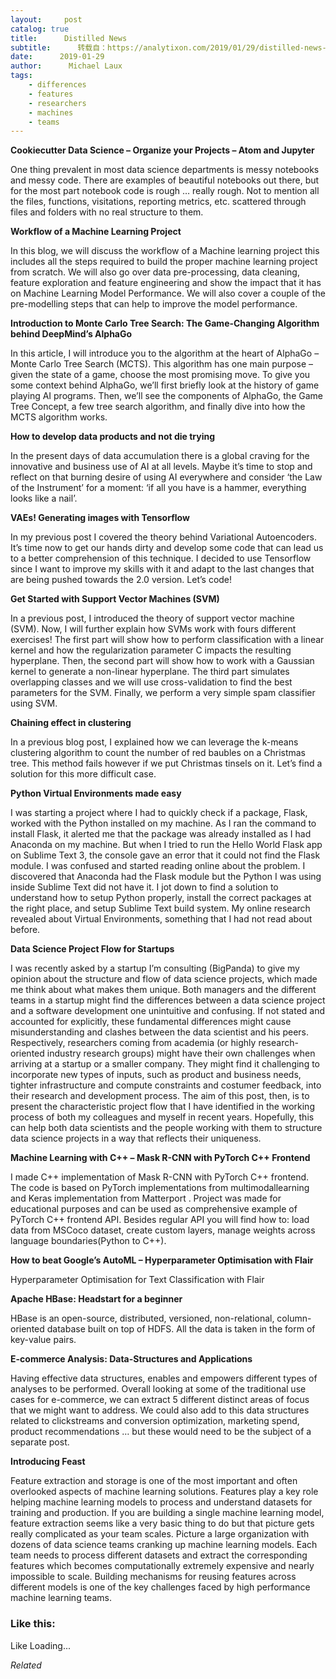 ```yaml
---
layout:     post
catalog: true
title:      Distilled News
subtitle:      转载自：https://analytixon.com/2019/01/29/distilled-news-962/
date:      2019-01-29
author:      Michael Laux
tags:
    - differences
    - features
    - researchers
    - machines
    - teams
---
```


**Cookiecutter Data Science – Organize your Projects – Atom and Jupyter**

One thing prevalent in most data science departments is messy notebooks and messy code. There are examples of beautiful notebooks out there, but for the most part notebook code is rough … really rough. Not to mention all the files, functions, visitations, reporting metrics, etc. scattered through files and folders with no real structure to them.

**Workflow of a Machine Learning Project**

In this blog, we will discuss the workflow of a Machine learning project this includes all the steps required to build the proper machine learning project from scratch. We will also go over data pre-processing, data cleaning, feature exploration and feature engineering and show the impact that it has on Machine Learning Model Performance. We will also cover a couple of the pre-modelling steps that can help to improve the model performance.

**Introduction to Monte Carlo Tree Search: The Game-Changing Algorithm behind DeepMind’s AlphaGo**

In this article, I will introduce you to the algorithm at the heart of AlphaGo – Monte Carlo Tree Search (MCTS). This algorithm has one main purpose – given the state of a game, choose the most promising move. To give you some context behind AlphaGo, we’ll first briefly look at the history of game playing AI programs. Then, we’ll see the components of AlphaGo, the Game Tree Concept, a few tree search algorithm, and finally dive into how the MCTS algorithm works.

**How to develop data products and not die trying**

In the present days of data accumulation there is a global craving for the innovative and business use of AI at all levels. Maybe it’s time to stop and reflect on that burning desire of using AI everywhere and consider ‘the Law of the Instrument’ for a moment: ‘if all you have is a hammer, everything looks like a nail’.

**VAEs! Generating images with Tensorflow**

In my previous post I covered the theory behind Variational Autoencoders. It’s time now to get our hands dirty and develop some code that can lead us to a better comprehension of this technique. I decided to use Tensorflow since I want to improve my skills with it and adapt to the last changes that are being pushed towards the 2.0 version. Let’s code!

**Get Started with Support Vector Machines (SVM)**

In a previous post, I introduced the theory of support vector machine (SVM). Now, I will further explain how SVMs work with fours different exercises! The first part will show how to perform classification with a linear kernel and how the regularization parameter C impacts the resulting hyperplane. Then, the second part will show how to work with a Gaussian kernel to generate a non-linear hyperplane. The third part simulates overlapping classes and we will use cross-validation to find the best parameters for the SVM. Finally, we perform a very simple spam classifier using SVM.

**Chaining effect in clustering**

In a previous blog post, I explained how we can leverage the k-means clustering algorithm to count the number of red baubles on a Christmas tree. This method fails however if we put Christmas tinsels on it. Let’s find a solution for this more difficult case.

**Python Virtual Environments made easy**

I was starting a project where I had to quickly check if a package, Flask, worked with the Python installed on my machine. As I ran the command to install Flask, it alerted me that the package was already installed as I had Anaconda on my machine. But when I tried to run the Hello World Flask app on Sublime Text 3, the console gave an error that it could not find the Flask module. I was confused and started reading online about the problem. I discovered that Anaconda had the Flask module but the Python I was using inside Sublime Text did not have it. I jot down to find a solution to understand how to setup Python properly, install the correct packages at the right place, and setup Sublime Text build system. My online research revealed about Virtual Environments, something that I had not read about before.

**Data Science Project Flow for Startups**

I was recently asked by a startup I’m consulting (BigPanda) to give my opinion about the structure and flow of data science projects, which made me think about what makes them unique. Both managers and the different teams in a startup might find the differences between a data science project and a software development one unintuitive and confusing. If not stated and accounted for explicitly, these fundamental differences might cause misunderstanding and clashes between the data scientist and his peers. Respectively, researchers coming from academia (or highly research-oriented industry research groups) might have their own challenges when arriving at a startup or a smaller company. They might find it challenging to incorporate new types of inputs, such as product and business needs, tighter infrastructure and compute constraints and costumer feedback, into their research and development process. The aim of this post, then, is to present the characteristic project flow that I have identified in the working process of both my colleagues and myself in recent years. Hopefully, this can help both data scientists and the people working with them to structure data science projects in a way that reflects their uniqueness.

**Machine Learning with C++ – Mask R-CNN with PyTorch C++ Frontend**

I made C++ implementation of Mask R-CNN with PyTorch C++ frontend. The code is based on PyTorch implementations from multimodallearning and Keras implementation from Matterport . Project was made for educational purposes and can be used as comprehensive example of PyTorch C++ frontend API. Besides regular API you will find how to: load data from MSCoco dataset, create custom layers, manage weights across language boundaries(Python to C++).

**How to beat Google’s AutoML – Hyperparameter Optimisation with Flair**

Hyperparameter Optimisation for Text Classification with Flair

**Apache HBase: Headstart for a beginner**

HBase is an open-source, distributed, versioned, non-relational, column-oriented database built on top of HDFS. All the data is taken in the form of key-value pairs.

**E-commerce Analysis: Data-Structures and Applications**

Having effective data structures, enables and empowers different types of analyses to be performed. Overall looking at some of the traditional use cases for e-commerce, we can extract 5 different distinct areas of focus that we might want to address. We could also add to this data structures related to clickstreams and conversion optimization, marketing spend, product recommendations … but these would need to be the subject of a separate post.

**Introducing Feast**

Feature extraction and storage is one of the most important and often overlooked aspects of machine learning solutions. Features play a key role helping machine learning models to process and understand datasets for training and production. If you are building a single machine learning model, feature extraction seems like a very basic thing to do but that picture gets really complicated as your team scales. Picture a large organization with dozens of data science teams cranking up machine learning models. Each team needs to process different datasets and extract the corresponding features which becomes computationally extremely expensive and nearly impossible to scale. Building mechanisms for reusing features across different models is one of the key challenges faced by high performance machine learning teams.





### Like this:

Like Loading...


*Related*

